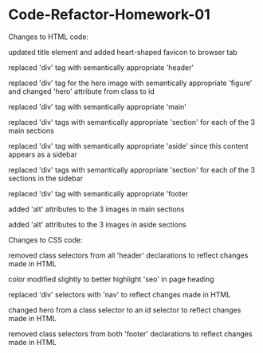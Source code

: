 # Code-Refactor-Homework-01


Changes to HTML code:

updated title element and added heart-shaped favicon to browser tab

replaced 'div' tag with semantically appropriate 'header'

replaced 'div' tag for the hero image with semantically appropriate 'figure' and changed 'hero' attribute from class to id

replaced 'div' tag with semantically appropriate 'main'

replaced 'div' tags with semantically appropriate 'section' for each of the 3 main sections 

replaced 'div' tag with semantically appropriate 'aside' since this content appears as a sidebar

replaced 'div' tags with semantically appropriate 'section' for each of the 3 sections in the sidebar

replaced 'div' tag with semantically appropriate 'footer

added 'alt' attributes to the 3 images in main sections

added 'alt' attributes to the 3 images in aside sections
 


Changes to CSS code:

removed class selectors from all 'header' declarations to reflect changes made in HTML

color modified slightly to better highlight 'seo' in page heading

replaced 'div' selectors with 'nav' to reflect changes made in HTML

changed hero from a class selector to an id selector to reflect changes made in HTML

removed class selectors from both 'footer' declarations to reflect changes made in HTML